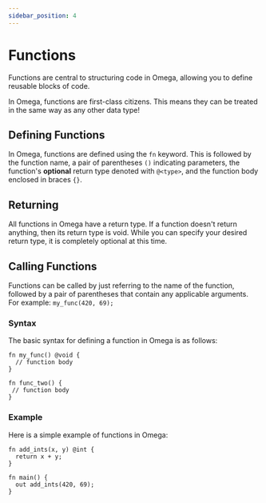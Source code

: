 ```yaml
---
sidebar_position: 4
---
```


# Functions

Functions are central to structuring code in Omega, allowing you to define reusable blocks of code.

In Omega, functions are first-class citizens. This means they can be treated in the same way as any other data type!

## Defining Functions

In Omega, functions are defined using the `fn` keyword. This is followed by the function name, a pair of parentheses `()` indicating parameters, the function's __optional__ return type denoted with `@<type>`, and the function body enclosed in braces `{}`.

## Returning

All functions in Omega have a return type. If a function doesn't return anything, then its return type is void. While you can specify your desired return type, it is completely optional at this time.

## Calling Functions

Functions can be called by just referring to the name of the function, followed by a pair of parentheses that contain any applicable arguments. For example: `my_func(420, 69);`

### Syntax

The basic syntax for defining a function in Omega is as follows:

```omega
fn my_func() @void {
  // function body
}

fn func_two() {
 // function body 
}
```

### Example

Here is a simple example of functions in Omega:

```omega
fn add_ints(x, y) @int {
  return x + y;
}

fn main() {
  out add_ints(420, 69);
}
```
